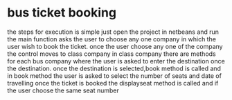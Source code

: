 # bus ticket booking
the steps for execution is simple just open the project in netbeans and run
the main function asks the user to choose any one company in which the user wish to book the ticket.
once the user choose any one of the company the control moves to class company
in class company there are methods for each bus company where the user is asked to enter the destination once the destination.
once the destination is selected,book method is called and in book method the user is asked to select the number of seats and date of travelling 
once the ticket is booked the displayseat method is called and if the user choose the same seat number 
